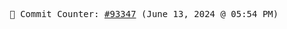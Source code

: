 <p align="center">
    <samp>
        📮 Commit Counter: <a href="https://github.com/Javascript-void0/Javascript-void0/commits/main">#93347</a> (June 13, 2024 @ 05:54 PM)
    </samp>
</p>